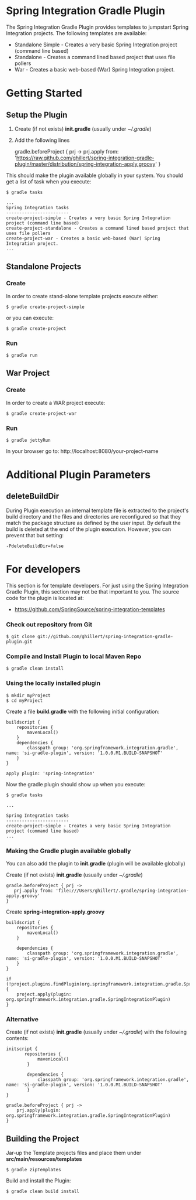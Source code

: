 Spring Integration Gradle Plugin
================================

The Spring Integration Gradle Plugin provides templates to jumpstart Spring Integration projects. The following templates are available:

* Standalone Simple - Creates a very basic Spring Integration project (command line based)
* Standalone - Creates a command lined based project that uses file pollers
* War - Creates a basic web-based (War) Spring Integration project.

# Getting Started

## Setup the Plugin

1. Create (if not exists) **init.gradle** (usually under *~/.gradle*)
2. Add the following lines

    gradle.beforeProject { prj ->
        prj.apply from: 'https://raw.github.com/ghillert/spring-integration-gradle-plugin/master/distribution/spring-integration-apply.groovy'
    }

This should make the plugin available globally in your system. You should get a list of task when you execute:

    $ gradle tasks

    ...
	Spring Integration tasks
	------------------------
	create-project-simple - Creates a very basic Spring Integration project (command line based)
	create-project-standalone - Creates a command lined based project that uses file pollers
	create-project-war - Creates a basic web-based (War) Spring Integration project.
    ...

## Standalone Projects

### Create

In order to create stand-alone template projects execute either:

    $ gradle create-project-simple

or you can execute:

    $ gradle create-project

### Run

    $ gradle run

## War Project

### Create

In order to create a WAR project execute:

    $ gradle create-project-war

### Run

    $ gradle jettyRun

In your browser go to: http://localhost:8080/your-project-name

# Additional Plugin Parameters

## deleteBuildDir

During Plugin execution an internal template file is extracted to the project's build directory and the files and directories are reconfigured so that they match the package structure as defined by the user input. By default the build is deleted at the end of the plugin execution. However, you can prevent that but setting:

    -PdeleteBuildDir=false

# For developers

This section is for template developers. For just using the Spring Integration Gradle Plugin, this section may not be that important to you. The source code for the plugin is located at:

* https://github.com/SpringSource/spring-integration-templates

### Check out repository from Git

    $ git clone git://github.com/ghillert/spring-integration-gradle-plugin.git

### Compile and Install Plugin to local Maven Repo

    $ gradle clean install

### Using the locally installed plugin

    $ mkdir myProject
    $ cd myProject

Create a file **build.gradle** with the following initial configuration:

    buildscript {
        repositories {
            mavenLocal()
        }
        dependencies {
            classpath group: 'org.springframework.integration.gradle', name: 'si-gradle-plugin', version: '1.0.0.M1.BUILD-SNAPSHOT'
        }
    }

    apply plugin: 'spring-integration'

Now the gradle plugin should show up when you execute:

    $ gradle tasks

    ...

    Spring Integration tasks
    ------------------------
    create-project-simple - Creates a very basic Spring Integration project (command line based)
    ...

### Making the Gradle plugin available globally

You can also add the plugin to **init.gradle** (plugin will be available globally)

Create (if not exists) **init.gradle** (usually under *~/.gradle*)

	gradle.beforeProject { prj ->
	   prj.apply from: 'file:///Users/ghillert/.gradle/spring-integration-apply.groovy'
	}

Create **spring-integration-apply.groovy**

    buildscript {
        repositories {
            mavenLocal()
        }

        dependencies {
            classpath group: 'org.springframework.integration.gradle', name: 'si-gradle-plugin', version: '1.0.0.M1.BUILD-SNAPSHOT'
        }
    }

    if (!project.plugins.findPlugin(org.springframework.integration.gradle.SpringIntegrationPlugin)) {
        project.apply(plugin: org.springframework.integration.gradle.SpringIntegrationPlugin)
    }

### Alternative

Create (if not exists) **init.gradle** (usually under *~/.gradle*) with the following contents:

	initscript { 
	       repositories {
	            mavenLocal()
	        }

	        dependencies {
	            classpath group: 'org.springframework.integration.gradle', name: 'si-gradle-plugin', version: '1.0.0.M1.BUILD-SNAPSHOT'
	        }
	}

	gradle.beforeProject { prj ->
	    prj.apply(plugin: org.springframework.integration.gradle.SpringIntegrationPlugin)
	}
	
## Building the Project

Jar-up the Template projects files and place them under **src/main/resources/templates**

    $ gradle zipTemplates

Build and install the Plugin:

    $ gradle clean build install



	





